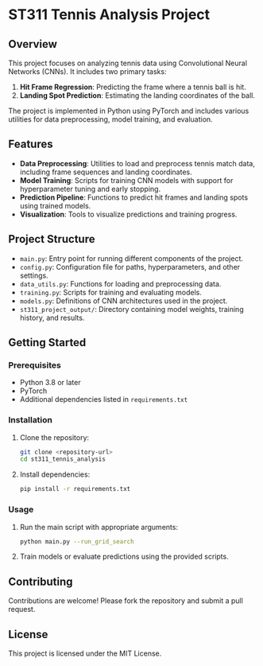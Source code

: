 # ST311 Tennis Analysis Project

## Overview
This project focuses on analyzing tennis data using Convolutional Neural Networks (CNNs). It includes two primary tasks:
1. **Hit Frame Regression**: Predicting the frame where a tennis ball is hit.
2. **Landing Spot Prediction**: Estimating the landing coordinates of the ball.

The project is implemented in Python using PyTorch and includes various utilities for data preprocessing, model training, and evaluation.

## Features
- **Data Preprocessing**: Utilities to load and preprocess tennis match data, including frame sequences and landing coordinates.
- **Model Training**: Scripts for training CNN models with support for hyperparameter tuning and early stopping.
- **Prediction Pipeline**: Functions to predict hit frames and landing spots using trained models.
- **Visualization**: Tools to visualize predictions and training progress.

## Project Structure
- `main.py`: Entry point for running different components of the project.
- `config.py`: Configuration file for paths, hyperparameters, and other settings.
- `data_utils.py`: Functions for loading and preprocessing data.
- `training.py`: Scripts for training and evaluating models.
- `models.py`: Definitions of CNN architectures used in the project.
- `st311_project_output/`: Directory containing model weights, training history, and results.

## Getting Started

### Prerequisites
- Python 3.8 or later
- PyTorch
- Additional dependencies listed in `requirements.txt`

### Installation
1. Clone the repository:
   ```bash
   git clone <repository-url>
   cd st311_tennis_analysis
   ```
2. Install dependencies:
   ```bash
   pip install -r requirements.txt
   ```

### Usage
1. Run the main script with appropriate arguments:
   ```bash
   python main.py --run_grid_search
   ```
2. Train models or evaluate predictions using the provided scripts.

## Contributing
Contributions are welcome! Please fork the repository and submit a pull request.

## License
This project is licensed under the MIT License.